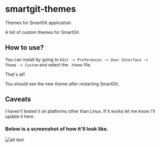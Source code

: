 # smartgit-themes
Themes for SmartGit application

A list of custom themes for SmartGit.

## How to use?
You can install by going to `Edit -> Preferences -> User Interface -> Theme -> Custom` and select the `.theme` file.

That's all!

You should see the new theme after restarting SmartGit.

## Caveats
I haven't tested it on platforms other than Linux. If it works let me know I'll update it here.

### Below is a screenshot of how it'll look like.

![alt text](https://i.imgur.com/OutzKWs.png)
